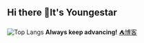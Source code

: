 ## Hi there 👋It's Youngestar
![Top Langs](https://github-readme-stats.vercel.app/api/top-langs/?username=youngestar&layout=compact)
**Always keep advancing!**
[⛺博客](https://youngestar.vercel.app/ "我的后院(Vercel)")
<!--
**youngestar/youngestar** is a ✨ _special_ ✨ repository because its `README.md` (this file) appears on your GitHub profile.

Here are some ideas to get you started:

- 🔭 I’m currently working on ...
- 🌱 I’m currently learning ...
- 👯 I’m looking to collaborate on ...
- 🤔 I’m looking for help with ...
- 💬 Ask me about ...
- 📫 How to reach me: ...
- 😄 Pronouns: ...
- ⚡ Fun fact: ...
-->
